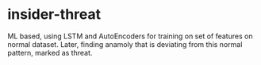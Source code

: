 # insider-threat
ML based, using LSTM and AutoEncoders for training on set of features on normal dataset. Later, finding anamoly that is deviating from this normal pattern, marked as threat.
